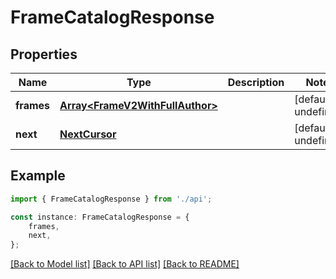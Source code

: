 # FrameCatalogResponse


## Properties

Name | Type | Description | Notes
------------ | ------------- | ------------- | -------------
**frames** | [**Array&lt;FrameV2WithFullAuthor&gt;**](FrameV2WithFullAuthor.md) |  | [default to undefined]
**next** | [**NextCursor**](NextCursor.md) |  | [default to undefined]

## Example

```typescript
import { FrameCatalogResponse } from './api';

const instance: FrameCatalogResponse = {
    frames,
    next,
};
```

[[Back to Model list]](../README.md#documentation-for-models) [[Back to API list]](../README.md#documentation-for-api-endpoints) [[Back to README]](../README.md)
